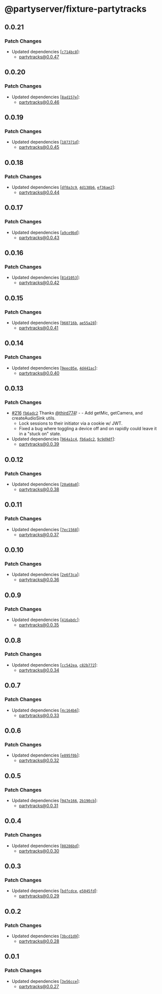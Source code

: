 # @partyserver/fixture-partytracks

## 0.0.21

### Patch Changes

- Updated dependencies [[`c714bc8`](https://github.com/cloudflare/partykit/commit/c714bc88a12a216bb9c588f08d0a7a0db877eae2)]:
  - partytracks@0.0.47

## 0.0.20

### Patch Changes

- Updated dependencies [[`8ad157e`](https://github.com/cloudflare/partykit/commit/8ad157e3c06cfb230d2f6198c268d9fed8fd08d6)]:
  - partytracks@0.0.46

## 0.0.19

### Patch Changes

- Updated dependencies [[`187371d`](https://github.com/cloudflare/partykit/commit/187371d44baf227a420d8168568efdda1265a958)]:
  - partytracks@0.0.45

## 0.0.18

### Patch Changes

- Updated dependencies [[`df0a3c9`](https://github.com/cloudflare/partykit/commit/df0a3c91a3c073e11ade106d38e26324c6965aa7), [`4d138b6`](https://github.com/cloudflare/partykit/commit/4d138b63da10416b0125f55eaf343da1ab69d88a), [`ef36ae2`](https://github.com/cloudflare/partykit/commit/ef36ae2aac1971ce4822748b4fb8bc815a576280)]:
  - partytracks@0.0.44

## 0.0.17

### Patch Changes

- Updated dependencies [[`a9ce9bd`](https://github.com/cloudflare/partykit/commit/a9ce9bd8e9439d96dfafe51329dcfe623a6ca444)]:
  - partytracks@0.0.43

## 0.0.16

### Patch Changes

- Updated dependencies [[`81d1053`](https://github.com/cloudflare/partykit/commit/81d105369685c13a1fd2de928e8ccc13f95bc990)]:
  - partytracks@0.0.42

## 0.0.15

### Patch Changes

- Updated dependencies [[`960716b`](https://github.com/cloudflare/partykit/commit/960716b2f78fded0f702149dfefffec228be7f33), [`ae55a28`](https://github.com/cloudflare/partykit/commit/ae55a28e09fb8118e34b050ff6f9068944105ac8)]:
  - partytracks@0.0.41

## 0.0.14

### Patch Changes

- Updated dependencies [[`9eec05e`](https://github.com/cloudflare/partykit/commit/9eec05eee9e80c57bf9799a5234ec513d35b389b), [`4d441ac`](https://github.com/cloudflare/partykit/commit/4d441aceae8bc52a65ed6fce61129dcc77d47443)]:
  - partytracks@0.0.40

## 0.0.13

### Patch Changes

- [#216](https://github.com/cloudflare/partykit/pull/216) [`fb6adc2`](https://github.com/cloudflare/partykit/commit/fb6adc2af78b3d1027e3c145f41c9ab916b92013) Thanks [@third774](https://github.com/third774)! - - Add getMic, getCamera, and createAudioSink utils.
  - Lock sessions to their initiator via a cookie w/ JWT.
  - Fixed a bug where toggling a device off and on rapidly could leave it in a "stuck on" state.
- Updated dependencies [[`964a1c4`](https://github.com/cloudflare/partykit/commit/964a1c491b3206bf82dcd63f12a328477baa9896), [`fb6adc2`](https://github.com/cloudflare/partykit/commit/fb6adc2af78b3d1027e3c145f41c9ab916b92013), [`9c9d9df`](https://github.com/cloudflare/partykit/commit/9c9d9dfcbac565e017852a1773dbbe79117b924d)]:
  - partytracks@0.0.39

## 0.0.12

### Patch Changes

- Updated dependencies [[`20a68a8`](https://github.com/cloudflare/partykit/commit/20a68a841ef67464a41b55d500114cec6a8c6a6e)]:
  - partytracks@0.0.38

## 0.0.11

### Patch Changes

- Updated dependencies [[`7ec1568`](https://github.com/cloudflare/partykit/commit/7ec15680fd1dcb257263d52d2c9cd5088e2f7c0a)]:
  - partytracks@0.0.37

## 0.0.10

### Patch Changes

- Updated dependencies [[`2e6f3ca`](https://github.com/threepointone/partyserver/commit/2e6f3ca2b94ba01a73a96132f01af0bfdf04d91d)]:
  - partytracks@0.0.36

## 0.0.9

### Patch Changes

- Updated dependencies [[`416abdc`](https://github.com/threepointone/partyserver/commit/416abdc9e643561246e75275407f431c154e4fb4)]:
  - partytracks@0.0.35

## 0.0.8

### Patch Changes

- Updated dependencies [[`cc542ea`](https://github.com/threepointone/partyserver/commit/cc542ea2a1f23523b34beea48a70a9c1b17a9d12), [`c82b772`](https://github.com/threepointone/partyserver/commit/c82b772f68507967402f8e5d8cfcd235262b5617)]:
  - partytracks@0.0.34

## 0.0.7

### Patch Changes

- Updated dependencies [[`4c164b6`](https://github.com/threepointone/partyserver/commit/4c164b6c69aa5fa0dfe70d935d2002e8b766d132)]:
  - partytracks@0.0.33

## 0.0.6

### Patch Changes

- Updated dependencies [[`e895f0b`](https://github.com/threepointone/partyserver/commit/e895f0bd13a3bef35bffd4e2f4ba0b7ac451c60c)]:
  - partytracks@0.0.32

## 0.0.5

### Patch Changes

- Updated dependencies [[`947e166`](https://github.com/threepointone/partyserver/commit/947e1666c7d8486a990ff5b3a94981a36aafba73), [`2b190cb`](https://github.com/threepointone/partyserver/commit/2b190cb5b5ccfe0be88bc7905b85552d70a6825d)]:
  - partytracks@0.0.31

## 0.0.4

### Patch Changes

- Updated dependencies [[`08286bd`](https://github.com/threepointone/partyserver/commit/08286bd96acd93a4e30683cd6d91bd77a98c2453)]:
  - partytracks@0.0.30

## 0.0.3

### Patch Changes

- Updated dependencies [[`bdfcdce`](https://github.com/threepointone/partyserver/commit/bdfcdce562f84a94ceb4bc03be133a82d8969839), [`e5045fd`](https://github.com/threepointone/partyserver/commit/e5045fd052bdb8369b6cfaf54d4c619d3ac32a81)]:
  - partytracks@0.0.29

## 0.0.2

### Patch Changes

- Updated dependencies [[`3bcd1d9`](https://github.com/threepointone/partyserver/commit/3bcd1d9d9f9f1819ec2a292d8fd605319aa15c9b)]:
  - partytracks@0.0.28

## 0.0.1

### Patch Changes

- Updated dependencies [[`3e56cce`](https://github.com/threepointone/partyserver/commit/3e56cceca2c253d7b4368299e018b73af6deb42b)]:
  - partytracks@0.0.27
